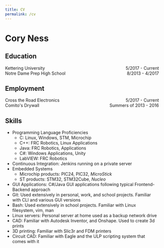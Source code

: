 ```yaml
---
title: CV
permalink: /cv
---
```


# Cory Ness

## Education
<p>
  <span style="float: left">Kettering University</span>
  <span style="float: right">5/2017 - Current</span>
<br>
  <span style="float: left">Notre Dame Prep High School</span>
  <span style="float: right">8/2013 - 4/2017</span>
<br>
</p>

## Employment
<p>
  <span style="float: left">Cross the Road Electronics</span>
  <span style="float: right">5/2017 - Current</span>
<br>
  <span style="float: left">Comito's Drywall</span>
  <span style="float: right">Summers of 2013 - 2016</span>
<br>
</p>

## Skills
 - Programming Language Proficiencies
   - C: Linux, Windows, STM, Microchip
   - C++: FRC Robotics, Linux Applications
   - Java: FRC Robotics, Applications
   - C#: Windows Applications, Unity
   - LabVIEW: FRC Robotics
 - Continuous Integration: Jenkins running on a private server
 - Embedded Systems
   - Microchip products: PIC24, PIC32, *MicroStick*
   - ST products: STM32, STM32Cube, *Nucleo*
 - GUI Applications: C#/Java GUI applications following typical Frontend-Backend approach
 - Git: Used extensively in personal, work, and school projects. Familiar with CLI and various GUI versions
 - Bash: Used extensively in school projects. Familiar with Linux filesystem, vim, man
 - Linux servers: Personal server at home used as a backup network drive
 - CAD: Familiar with Autodesk Inventor, and Onshape. Used to create 3d prints
 - 3D printing: Familiar with Slic3r and FDM printers
 - Circuit CAD: Familiar with Eagle and the ULP scripting system that comes with it


